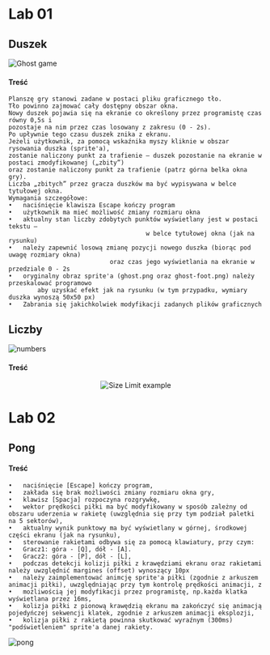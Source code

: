 # Lab 01
## Duszek
![Ghost game](https://github.com/Natsyu/GrafikaRuchoma/blob/master/ReadmeGifs/lab_01-duszek.gif)
#### Treść
```
Planszę gry stanowi zadane w postaci pliku graficznego tło. 
Tło powinno zajmować cały dostępny obszar okna. 
Nowy duszek pojawia się na ekranie co określony przez programistę czas równy 0,5s i 
pozostaje na nim przez czas losowany z zakresu (0 - 2s). 
Po upływnie tego czasu duszek znika z ekranu. 
Jeżeli użytkownik, za pomocą wskaźnika myszy kliknie w obszar rysowania duszka (sprite'a), 
zostanie naliczony punkt za trafienie – duszek pozostanie na ekranie w postaci zmodyfikowanej („zbity”) 
oraz zostanie naliczony punkt za trafienie (patrz górna belka okna gry). 
Liczba „zbitych” przez gracza duszków ma być wypisywana w belce tytułowej okna. 
Wymagania szczegółowe:
•	naciśnięcie klawisza Escape kończy program
•	użytkownik ma mieć możliwość zmiany rozmiaru okna
•	aktualny stan liczby zdobytych punktów wyświetlany jest w postaci tekstu – 
                                      w belce tytułowej okna (jak na rysunku)
•	należy zapewnić losową zmianę pozycji nowego duszka (biorąc pod uwagę rozmiary okna) 
                            oraz czas jego wyświetlania na ekranie w przedziale 0 - 2s
•	oryginalny obraz sprite'a (ghost.png oraz ghost-foot.png) należy przeskalować programowo
        aby uzyskać efekt jak na rysunku (w tym przypadku, wymiary duszka wynoszą 50x50 px)
•	Zabrania się jakichkolwiek modyfikacji zadanych plików graficznych
```


## Liczby
![numbers](https://github.com/Natsyu/GrafikaRuchoma/blob/master/ReadmeGifs/lab_01-liczby.gif)
#### Treść
<p align="center">
  <img src="https://i.imgur.com/C8LOWIX.png" alt="Size Limit example">
</p>

# Lab 02
## Pong
#### Treść
```
•	naciśnięcie [Escape] kończy program,
•	zakłada się brak możliwości zmiany rozmiaru okna gry,
•	klawisz [Spacja] rozpoczyna rozgrywkę,
•	wektor prędkości piłki ma być modyfikowany w sposób zależny od obszaru uderzenia w rakietę (uwzględnia się przy tym podział paletki na 5 sektorów),
•	aktualny wynik punktowy ma być wyświetlany w górnej, środkowej części ekranu (jak na rysunku),
•	sterowanie rakietami odbywa się za pomocą klawiatury, przy czym:
•	Gracz1: góra - [Q], dół - [A].
•	Gracz2: góra - [P], dół - [L],
•	podczas detekcji kolizji piłki z krawędziami ekranu oraz rakietami należy uwzględnić margines (offset) wynoszący 10px
•	należy zaimplementować animcję sprite'a piłki (zgodnie z arkuszem animacji piłki), uwzględniając przy tym kontrolę prędkości animacji, z 
•	możliwością jej modyfikacji przez programistę, np.każda klatka wyświetlana przez 16ms,
•	kolizja piłki z pionową krawędzią ekranu ma zakończyć się animacją pojedyńczej sekwencji klatek, zgodnie z arkuszem animacji eksplozji,
•	kolizja piłki z rakietą powinna skutkować wyraźnym (300ms) "podświetleniem" sprite'a danej rakiety.
```
![pong](https://github.com/Natsyu/GrafikaRuchoma/blob/master/ReadmeGifs/lab_02-pong.gif)
